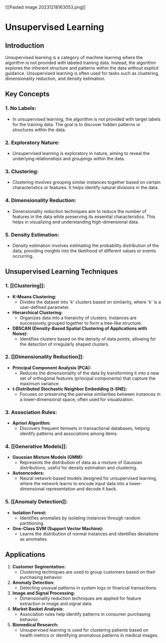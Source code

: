 ![[Pasted image 20231218163053.png]]

# Unsupervised Learning

## Introduction

Unsupervised learning is a category of machine learning where the algorithm is not provided with labeled training data. Instead, the algorithm explores the inherent structure and patterns within the data without explicit guidance. Unsupervised learning is often used for tasks such as clustering, dimensionality reduction, and density estimation.

## Key Concepts

### 1. **No Labels:**
   - In unsupervised learning, the algorithm is not provided with target labels for the training data. The goal is to discover hidden patterns or structures within the data.
### 2. **Exploratory Nature:**
   - Unsupervised learning is exploratory in nature, aiming to reveal the underlying relationships and groupings within the data.
### 3. **Clustering:**
   - Clustering involves grouping similar instances together based on certain characteristics or features. It helps identify natural divisions in the data.
### 4. **Dimensionality Reduction:**
   - Dimensionality reduction techniques aim to reduce the number of features in the data while preserving its essential characteristics. This helps in visualizing and understanding high-dimensional data.
### 5. **Density Estimation:**
   - Density estimation involves estimating the probability distribution of the data, providing insights into the likelihood of different values or events occurring.

## Unsupervised Learning Techniques

### 1. **[[Clustering]]:**
   - **K-Means Clustering:**
     - Divides the dataset into 'k' clusters based on similarity, where 'k' is a user-defined parameter.
   - **Hierarchical Clustering:**
     - Organizes data into a hierarchy of clusters. Instances are successively grouped together to form a tree-like structure.
   - **DBSCAN (Density-Based Spatial Clustering of Applications with Noise):**
     - Identifies clusters based on the density of data points, allowing for the detection of irregularly shaped clusters.
### 2. **[[Dimensionality Reduction]]:**
   - **Principal Component Analysis (PCA):**
     - Reduces the dimensionality of the data by transforming it into a new set of orthogonal features (principal components) that capture the maximum variance.
   - **t-Distributed Stochastic Neighbor Embedding (t-SNE):**
     - Focuses on preserving the pairwise similarities between instances in a lower-dimensional space, often used for visualization.
### 3. **Association Rules:**
   - **Apriori Algorithm:**
     - Discovers frequent itemsets in transactional databases, helping identify patterns and associations among items.
### 4. **[[Generative Models]]:**
   - **Gaussian Mixture Models (GMM):**
     - Represents the distribution of data as a mixture of Gaussian distributions, useful for density estimation and clustering.
   - **Autoencoders:**
     - Neural network-based models designed for unsupervised learning, where the network learns to encode input data into a lower-dimensional representation and decode it back.
### 5. **[[Anomaly Detection]]:**
   - **Isolation Forest:**
     - Identifies anomalies by isolating instances through random partitioning.
   - **One-Class SVM (Support Vector Machine):**
     - Learns the distribution of normal instances and identifies deviations as anomalies.

## Applications

1. **Customer Segmentation:**
   - Clustering techniques are used to group customers based on their purchasing behavior.
2. **Anomaly Detection:**
   - Detecting unusual patterns in system logs or financial transactions.
3. **Image and Signal Processing:**
   - Dimensionality reduction techniques are applied for feature extraction in image and signal data.
4. **Market Basket Analysis:**
   - Association rules help identify patterns in consumer purchasing behavior.
5. **Biomedical Research:**
   - Unsupervised learning is used for clustering patients based on health metrics or identifying anomalous patterns in medical images.